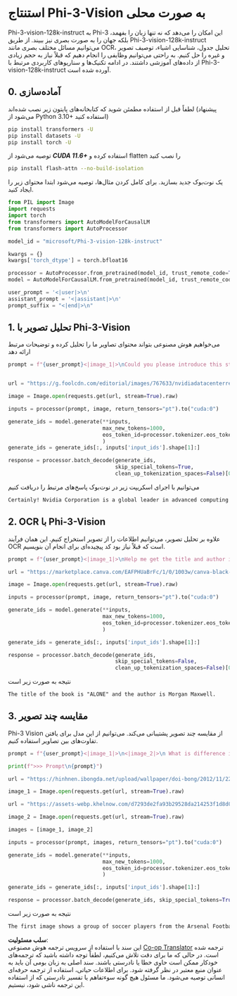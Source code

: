 <!--
CO_OP_TRANSLATOR_METADATA:
{
  "original_hash": "110bee6270dad2ebf506d90a30b46dde",
  "translation_date": "2025-05-07T14:37:48+00:00",
  "source_file": "md/01.Introduction/03/Vision_Inference.md",
  "language_code": "fa"
}
-->
# **استنتاج Phi-3-Vision به صورت محلی**

Phi-3-vision-128k-instruct به Phi-3 این امکان را می‌دهد که نه تنها زبان را بفهمد، بلکه جهان را به صورت بصری نیز ببیند. از طریق Phi-3-vision-128k-instruct می‌توانیم مسائل مختلف بصری مانند OCR، تحلیل جدول، شناسایی اشیاء، توصیف تصویر و غیره را حل کنیم. به راحتی می‌توانیم وظایفی را انجام دهیم که قبلاً نیاز به حجم زیادی از داده‌های آموزشی داشتند. در ادامه تکنیک‌ها و سناریوهای کاربردی مرتبط با Phi-3-vision-128k-instruct آورده شده است.

## **0. آماده‌سازی**

لطفاً قبل از استفاده مطمئن شوید که کتابخانه‌های پایتون زیر نصب شده‌اند (پیشنهاد می‌شود از Python 3.10+ استفاده کنید)

```bash
pip install transformers -U
pip install datasets -U
pip install torch -U
```

توصیه می‌شود از ***CUDA 11.6+*** استفاده کرده و flatten را نصب کنید

```bash
pip install flash-attn --no-build-isolation
```

یک نوت‌بوک جدید بسازید. برای کامل کردن مثال‌ها، توصیه می‌شود ابتدا محتوای زیر را ایجاد کنید.

```python
from PIL import Image
import requests
import torch
from transformers import AutoModelForCausalLM
from transformers import AutoProcessor

model_id = "microsoft/Phi-3-vision-128k-instruct"

kwargs = {}
kwargs['torch_dtype'] = torch.bfloat16

processor = AutoProcessor.from_pretrained(model_id, trust_remote_code=True)
model = AutoModelForCausalLM.from_pretrained(model_id, trust_remote_code=True, torch_dtype="auto").cuda()

user_prompt = '<|user|>\n'
assistant_prompt = '<|assistant|>\n'
prompt_suffix = "<|end|>\n"
```

## **1. تحلیل تصویر با Phi-3-Vision**

می‌خواهیم هوش مصنوعی بتواند محتوای تصاویر ما را تحلیل کرده و توضیحات مرتبط ارائه دهد

```python
prompt = f"{user_prompt}<|image_1|>\nCould you please introduce this stock to me?{prompt_suffix}{assistant_prompt}"


url = "https://g.foolcdn.com/editorial/images/767633/nvidiadatacenterrevenuefy2017tofy2024.png"

image = Image.open(requests.get(url, stream=True).raw)

inputs = processor(prompt, image, return_tensors="pt").to("cuda:0")

generate_ids = model.generate(**inputs, 
                              max_new_tokens=1000,
                              eos_token_id=processor.tokenizer.eos_token_id,
                              )
generate_ids = generate_ids[:, inputs['input_ids'].shape[1]:]

response = processor.batch_decode(generate_ids, 
                                  skip_special_tokens=True, 
                                  clean_up_tokenization_spaces=False)[0]
```

می‌توانیم با اجرای اسکریپت زیر در نوت‌بوک پاسخ‌های مرتبط را دریافت کنیم

```txt
Certainly! Nvidia Corporation is a global leader in advanced computing and artificial intelligence (AI). The company designs and develops graphics processing units (GPUs), which are specialized hardware accelerators used to process and render images and video. Nvidia's GPUs are widely used in professional visualization, data centers, and gaming. The company also provides software and services to enhance the capabilities of its GPUs. Nvidia's innovative technologies have applications in various industries, including automotive, healthcare, and entertainment. The company's stock is publicly traded and can be found on major stock exchanges.
```

## **2. OCR با Phi-3-Vision**

علاوه بر تحلیل تصویر، می‌توانیم اطلاعات را از تصویر استخراج کنیم. این همان فرآیند OCR است که قبلاً نیاز بود کد پیچیده‌ای برای انجام آن بنویسیم.

```python
prompt = f"{user_prompt}<|image_1|>\nHelp me get the title and author information of this book?{prompt_suffix}{assistant_prompt}"

url = "https://marketplace.canva.com/EAFPHUaBrFc/1/0/1003w/canva-black-and-white-modern-alone-story-book-cover-QHBKwQnsgzs.jpg"

image = Image.open(requests.get(url, stream=True).raw)

inputs = processor(prompt, image, return_tensors="pt").to("cuda:0")

generate_ids = model.generate(**inputs, 
                              max_new_tokens=1000,
                              eos_token_id=processor.tokenizer.eos_token_id,
                              )

generate_ids = generate_ids[:, inputs['input_ids'].shape[1]:]

response = processor.batch_decode(generate_ids, 
                                  skip_special_tokens=False, 
                                  clean_up_tokenization_spaces=False)[0]

```

نتیجه به صورت زیر است

```txt
The title of the book is "ALONE" and the author is Morgan Maxwell.
```

## **3. مقایسه چند تصویر**

Phi-3 Vision از مقایسه چند تصویر پشتیبانی می‌کند. می‌توانیم از این مدل برای یافتن تفاوت‌های بین تصاویر استفاده کنیم.

```python
prompt = f"{user_prompt}<|image_1|>\n<|image_2|>\n What is difference in this two images?{prompt_suffix}{assistant_prompt}"

print(f">>> Prompt\n{prompt}")

url = "https://hinhnen.ibongda.net/upload/wallpaper/doi-bong/2012/11/22/arsenal-wallpaper-free.jpg"

image_1 = Image.open(requests.get(url, stream=True).raw)

url = "https://assets-webp.khelnow.com/d7293de2fa93b29528da214253f1d8d0/news/uploads/2021/07/Arsenal-1024x576.jpg.webp"

image_2 = Image.open(requests.get(url, stream=True).raw)

images = [image_1, image_2]

inputs = processor(prompt, images, return_tensors="pt").to("cuda:0")

generate_ids = model.generate(**inputs, 
                              max_new_tokens=1000,
                              eos_token_id=processor.tokenizer.eos_token_id,
                              )

generate_ids = generate_ids[:, inputs['input_ids'].shape[1]:]

response = processor.batch_decode(generate_ids, skip_special_tokens=True, clean_up_tokenization_spaces=False)[0]
```

نتیجه به صورت زیر است

```txt
The first image shows a group of soccer players from the Arsenal Football Club posing for a team photo with their trophies, while the second image shows a group of soccer players from the Arsenal Football Club celebrating a victory with a large crowd of fans in the background. The difference between the two images is the context in which the photos were taken, with the first image focusing on the team and their trophies, and the second image capturing a moment of celebration and victory.
```

**سلب مسئولیت**:  
این سند با استفاده از سرویس ترجمه هوش مصنوعی [Co-op Translator](https://github.com/Azure/co-op-translator) ترجمه شده است. در حالی که ما برای دقت تلاش می‌کنیم، لطفاً توجه داشته باشید که ترجمه‌های خودکار ممکن است حاوی خطا یا نادرستی باشند. سند اصلی به زبان بومی آن باید به عنوان منبع معتبر در نظر گرفته شود. برای اطلاعات حیاتی، استفاده از ترجمه حرفه‌ای انسانی توصیه می‌شود. ما مسئول هیچ گونه سوءتفاهم یا تفسیر نادرستی که از استفاده این ترجمه ناشی شود، نیستیم.
